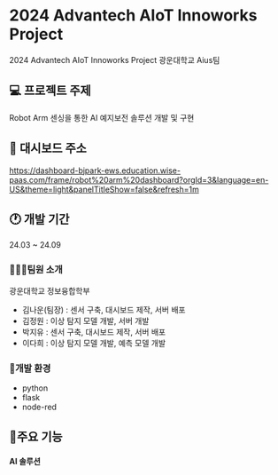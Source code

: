 # 2024 Advantech AIoT Innoworks Project 
2024 Advantech AIoT Innoworks Project 광운대학교 Aius팀

##  💻 프로젝트 주제
Robot Arm 센싱을 통한 AI 예지보전 솔루션 개발 및 구현

## 🔗 대시보드 주소
https://dashboard-bjpark-ews.education.wise-paas.com/frame/robot%20arm%20dashboard?orgId=3&language=en-US&theme=light&panelTitleShow=false&refresh=1m

## 🕐 개발 기간
24.03 ~ 24.09

### 🧑‍🤝‍🧑팀원 소개
광운대학교 정보융합학부
- 김나운(팀장) : 센서 구축, 대시보드 제작, 서버 배포
- 김정원 : 이상 탐지 모델 개발, 서버 개발
- 박지유 : 센서 구축, 대시보드 제작, 서버 배포
- 이다희 : 이상 탐지 모델 개발, 예측 모델 개발

### 🧰개발 환경
- python
- flask
- node-red

## 📍주요 기능
#### AI 솔루션

